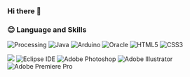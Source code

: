 ### Hi there 👋

### :blush: Language and Skills   

<img alt="Processing" src ="https://img.shields.io/badge/Processing-006699.svg?&style=for-the-badge&logo=Processing Foundation&logoColor=white"/> <img alt="Java" src ="https://img.shields.io/badge/Java-007396.svg?&style=for-the-badge&logo=Java&logoColor=white"/> <img alt="Arduino" src ="https://img.shields.io/badge/Arduino-00979D.svg?&style=for-the-badge&logo=Arduino&logoColor=white&"/> <img alt="Oracle" src ="https://img.shields.io/badge/Oracle-F80000.svg?&style=for-the-badge&logo=Oracle&logoColor=white"/> <img alt="HTML5" src ="https://img.shields.io/badge/HTML5-E34F26.svg?&style=for-the-badge&logo=HTML5&logoColor=white"/> <img alt="CSS3" src ="https://img.shields.io/badge/CSS3-1572B6.svg?&style=for-the-badge&logo=CSS3&logoColor=white"/>

<img src="https://img.shields.io/badge/github-black?style=for-the-badge&logo=github&logoColor=white"/> <img alt="Eclipse IDE" src ="https://img.shields.io/badge/Eclipse IDE-2C2255.svg?&style=for-the-badge&logo=Eclipse IDE&logoColor=white"/> <img alt="Adobe Photoshop" src ="https://img.shields.io/badge/Adobe Photoshop-192c58.svg?&style=for-the-badge&logo=Adobe Photoshop&logoColor=68c2f9&font-color=68c2f9"/> <img alt="Adobe Illustrator" src ="https://img.shields.io/badge/Adobe Illustrator-3d210e.svg?&style=for-the-badge&logo=Adobe Illustrator&logoColor=FF9A00"/> <img alt="Adobe Premiere Pro" src ="https://img.shields.io/badge/Adobe Premiere Pro-310d37.svg?&style=for-the-badge&logo=Adobe Premiere Pro&logoColor=f08eff"/>


<!--
<img alt="Processing" src ="https://img.shields.io/badge/기술명-원하는색상코드.svg?&style=for-the-badge&logo=로고명&logoColor=로고색상"/>
style: for-the-badge
<img src="https://img.shields.io/badge/Processing-006699?style=flat-square&logo=Processing Foundation&logoColor=white"/> <img alt="Arduino" src ="https://img.shields.io/badge/Arduino-00979D.svg?&style=flat-square&logo=Arduino&logoColor=white"/>


**thy-Yoo/thy-Yoo** is a ✨ _special_ ✨ repository because its `README.md` (this file) appears on your GitHub profile.

Here are some ideas to get you started:

- 🔭 I’m currently working on ...
- 🌱 I’m currently learning ...
- 👯 I’m looking to collaborate on ...
- 🤔 I’m looking for help with ...
- 💬 Ask me about ...
- 📫 How to reach me: ...
- 😄 Pronouns: ...
- ⚡ Fun fact: ...
-->
